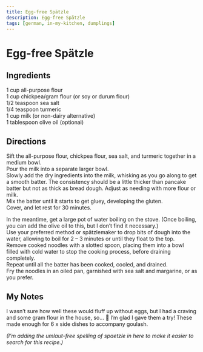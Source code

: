 ```yaml
---
title: Egg-free Spätzle
description: Egg-free Spätzle
tags: [german, in-my-kitchen, dumplings]
---
```


# Egg-free Spätzle

## Ingredients
1 cup all-purpose flour  
1 cup chickpea/gram flour (or soy or durum flour)  
1/2 teaspoon sea salt  
1/4 teaspoon turmeric  
1 cup milk (or non-dairy alternative)  
1 tablespoon olive oil (optional)

## Directions
Sift the all-purpose flour, chickpea flour, sea salt, and turmeric together in a medium bowl.  
Pour the milk into a separate larger bowl.  
Slowly add the dry ingredients into the milk, whisking as you go along to get a smooth batter. The consistency should be a little thicker than pancake batter but not as thick as bread dough. Adjust as needing with more flour or milk.  
Mix the batter until it starts to get gluey, developing the gluten.  
Cover, and let rest for 30 minutes.

In the meantime, get a large pot of water boiling on the stove. (Once boiling, you can add the olive oil to this, but I don’t find it necessary.)  
Use your preferred method or spätzlemaker to drop bits of dough into the water, allowing to boil for 2 – 3 minutes or until they float to the top.  
Remove cooked noodles with a slotted spoon, placing them into a bowl filled with cold water to stop the cooking process, before draining completely.  
Repeat until all the batter has been cooked, cooled, and drained.  
Fry the noodles in an oiled pan, garnished with sea salt and margarine, or as you prefer.

## My Notes
I wasn’t sure how well these would fluff up without eggs, but I had a craving and some gram flour in the house, so… 🙂 I’m glad I gave them a try! These made enough for 6 x side dishes to accompany goulash.

*(I’m adding the umlaut-free spelling of spaetzle in here to make it easier to search for this recipe.)*